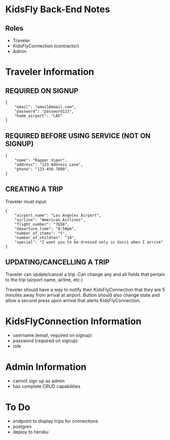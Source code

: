 # KidsFly Back-End Notes

## Roles

- Traveler
- KidsFlyConnection (contractor)
- Admin

# Traveler Information

## **REQUIRED ON SIGNUP**

    {
        "email": "email@email.com",
        "password": "password123",
        "home_airport": "LAX"
    }

## **REQUIRED BEFORE USING SERVICE (NOT ON SIGNUP)**

    {
        "name": "Rapper Viper",
        "address": "123 Address Lane",
        "phone": "123-456-7890",
    }

## **CREATING A TRIP**

Traveler must input:

    {
        "airport_name": "Los Angeles Airport",
        "airline": "American Airlines",
        "flight_number": "7658",
        "departure_time": "8:50pm",
        "number_of_items": "5",
        "number_of_children": "14",
        "special": "I want you to be dressed only in Gucci when I arrive"
    }

## **UPDATING/CANCELLING A TRIP**

Traveler can update/cancel a trip. Can change any and all fields that pertain to the trip (airport name, airline, etc.)

Traveler should have a way to notify their KidsFlyConnection that they are 5 minutes away from arrival at airport. Button should also change state and allow a second press upon arrival that alerts KidsFlyConnection.

# KidsFlyConnection Information

- username (email, required on signup)
- password (required on signup)
- role

# Admin Information

- cannot sign up as admin
- has complete CRUD capabilities

# To Do

- endpoint to display trips for connections
- postgres
- deploy to heroku
